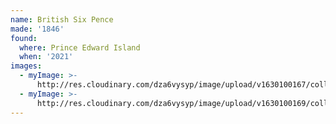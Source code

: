 ```yaml
---
name: British Six Pence
made: '1846'
found:
  where: Prince Edward Island
  when: '2021'
images:
  - myImage: >-
      http://res.cloudinary.com/dza6vysyp/image/upload/v1630100167/collection/coins/1846-six-pence/DB8E8EBF-A441-441F-9188-F6853C86B9B1_1_105_c_adobespark_rfvcxp.png
  - myImage: >-
      http://res.cloudinary.com/dza6vysyp/image/upload/v1630100169/collection/coins/1846-six-pence/587D2A1F-E69B-4A02-9A02-BA0F4B037643_1_105_c_adobespark_tgnlvr.png
---
```


